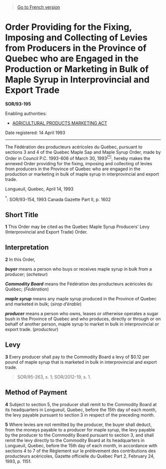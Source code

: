> [Go to French version](/fr/Règlements/Décrets,%20ordonnances%20et%20règlements%20statutaires/93/195.md)

# Order Providing for the Fixing, Imposing and Collecting of Levies from Producers in the Province of Quebec who are Engaged in the Production or Marketing in Bulk of Maple Syrup in Interprovincial and Export Trade

**SOR/93-195**

Enabling authorities: 
- [AGRICULTURAL PRODUCTS MARKETING ACT](/en/Acts/Revised%20Statutes%20of%20Canada/A/A-6.md)

Date registered: 14 April 1993

----------

The Fédération des producteurs acéricoles du Québec, pursuant to sections 3 and 4 of the Quebec Maple Sap and Maple Syrup Order, made by Order in Council P.C. 1993-606 of March 30, 1993<sup><a href='#footnote1_e'>[*]</a></sup>, hereby makes the annexed Order providing for the fixing, imposing and collecting of levies from producers in the Province of Quebec who are engaged in the production or marketing in bulk of maple syrup in interprovincial and export trade.

Longueuil, Quebec, April 14, 1993

<a name='footnote1_e'><sup>*</sup></a>: SOR/93-154, 1993 Canada Gazette Part II, p. 1602<br />




## Short Title


**1** This Order may be cited as the Quebec Maple Syrup Producers’ Levy (Interprovincial and Export Trade) Order.




## Interpretation


**2** In this Order,

***buyer*** means a person who buys or receives maple syrup in bulk from a producer; (*acheteur*)

***Commodity Board*** means the Fédération des producteurs acéricoles du Québec; (*Fédération*)

***maple syrup*** means any maple syrup produced in the Province of Quebec and marketed in bulk; (*sirop d’érable*)

***producer*** means a person who owns, leases or otherwise operates a sugar bush in the Province of Quebec and who produces, directly or through or on behalf of another person, maple syrup to market in bulk in interprovincial or export trade. (*producteur*)




## Levy


**3** Every producer shall pay to the Commodity Board a levy of $0.12 per pound of maple syrup that is marketed in bulk in interprovincial and export trade.
> SOR/95-263, s. 1; SOR/2012-19, s. 1.





## Method of Payment


**4** Subject to section 5, the producer shall remit to the Commodity Board at its headquarters in Longueuil, Quebec, before the 15th day of each month, the levy payable pursuant to section 3 in respect of the preceding month.



**5** Where levies are not remitted by the producer, the buyer shall deduct, from the moneys payable to a producer for maple syrup, the levy payable by the producer to the Commodity Board pursuant to section 3, and shall remit the levy directly to the Commodity Board at its headquarters in Longueuil, Quebec, before the 15th day of each month, in accordance with sections 4 to 7 of the Règlement sur le prélèvement des contributions des producteurs acéricoles, Gazette officielle du Québec Part 2, February 24, 1993, p. 1151.


